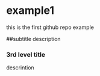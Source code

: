 # example1
this is the first github repo example

##subtitle
description

### 3rd level title
descrintion
